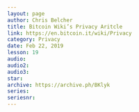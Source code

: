 ```yaml
---
layout: page
author: Chris Belcher
title: Bitcoin Wiki’s Privacy Aritcle
link: https://en.bitcoin.it/wiki/Privacy
category: Privacy
date: Feb 22, 2019
lesson: 19
audio: 
audio2: 
audio3: 
star: 
archive: https://archive.ph/BKlyk
series: 
seriesnr: 
---
```

